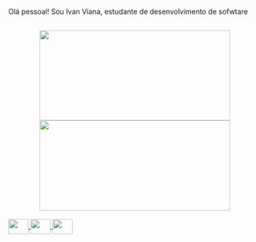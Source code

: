 Olá pessoal! Sou Ivan Viana, estudante de desenvolvimento de sofwtare
##
<div align="center">
  <a href="https://github.com/ivaraujo">
  <img height="180em" width="380em" src="https://github-readme-stats.vercel.app/api?username=ivaraujo&show_icons=true&theme=dark&include_all_commits=true&count_private=true"/>
  <img height="180em" width="380em" src="https://github-readme-stats.vercel.app/api/top-langs/?username=ivaraujo&layout=compact&langs_count=7&theme=dark"/>
</div>

<div style="display: inline_block"><br>

<img align="center" height="30" width="40"  src="https://cdn.jsdelivr.net/gh/devicons/devicon/icons/adonisjs/adonisjs-original.svg" />

<img align="center" height="30" width="40" src="https://cdn.jsdelivr.net/gh/devicons/devicon/icons/adonisjs/adonisjs-original.svg" />

<img align="center" height="30" width="40" src="https://cdn.jsdelivr.net/gh/devicons/devicon/icons/adonisjs/css3-original.svg" />

</div>

